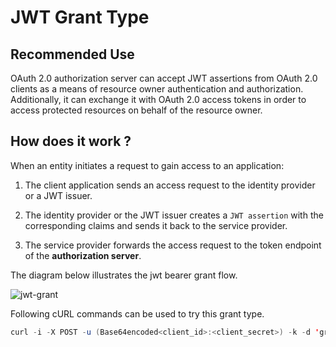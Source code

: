 # JWT Grant Type

## Recommended Use

OAuth 2.0 authorization server can accept JWT assertions from OAuth 2.0 clients as a means of
resource owner authentication and authorization. Additionally, it can exchange it with OAuth 2.0 access tokens in order 
to access protected resources on behalf of the resource owner.

## How does it work ?

When an entity initiates a request to gain access to an application:

1. The client application sends an access request to the identity provider or a JWT issuer.

2. The identity provider or the JWT issuer creates a `JWT assertion` with the corresponding claims and sends it back to 
   the service provider.

3. The service provider forwards the access request to the token endpoint of the **authorization server**.


The diagram below illustrates the jwt bearer grant flow.

![jwt-grant](../../assets/img/concepts/jwt_bearer_grant_type.png)

Following cURL commands can be used to try this grant type.

``` java
curl -i -X POST -u (Base64encoded<client_id>:<client_secret>) -k -d 'grant_type=urn:ietf:params:oauth:grant-type:jwt-bearer&assertion=<jwt_token>' -H 'Content-Type: application/x-www-form-urlencoded' <token_endpoint>
```